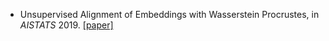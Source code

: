 
* Unsupervised Alignment of Embeddings with Wasserstein Procrustes, in *AISTATS* 2019. [\[paper\]](http://proceedings.mlr.press/v89/grave19a/grave19a.pdf) 
